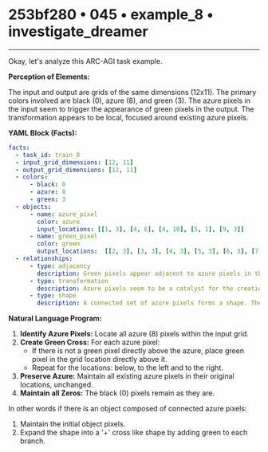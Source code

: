 # 253bf280 • 045 • example_8 • investigate_dreamer

---
Okay, let's analyze this ARC-AGI task example.

**Perception of Elements:**

The input and output are grids of the same dimensions (12x11). The primary colors involved are black (0), azure (8), and green (3). The azure pixels in the input seem to trigger the appearance of green pixels in the output. The transformation appears to be local, focused around existing azure pixels.

**YAML Block (Facts):**



```yaml
facts:
  - task_id: train_8
  - input_grid_dimensions: [12, 11]
  - output_grid_dimensions: [12, 11]
  - colors:
      - black: 0
      - azure: 8
      - green: 3
  - objects:
      - name: azure_pixel
        color: azure
        input_locations: [[1, 3], [4, 6], [4, 10], [5, 1], [9, 3]]
      - name: green_pixel
        color: green
        output_locations:  [[2, 3], [3, 3], [4, 3], [5, 3], [6, 3], [7, 3], [8, 3], [4,7], [4,8], [4,9]]
  - relationships:
      - type: adjacency
        description: Green pixels appear adjacent to azure pixels in the output.
      - type: transformation
        description: Azure pixels seem to be a catalyst for the creation of Green Pixels.
      - type: shape
        description: A connected set of azure pixels forms a shape. The addition of the green pixels expands the object into a '+' cross like shape.
```



**Natural Language Program:**

1.  **Identify Azure Pixels:** Locate all azure (8) pixels within the input grid.
2.  **Create Green Cross:** For each azure pixel:
    *   If there is not a green pixel directly above the azure, place green pixel in the grid location directly above it.
    *   Repeat for the locations: below, to the left and to the right.
3.  **Preserve Azure:** Maintain all existing azure pixels in their original locations, unchanged.
4. **Maintain all Zeros:** The black (0) pixels remain as they are.

In other words if there is an object composed of connected azure pixels:

1.  Maintain the initial object pixels.
2.  Expand the shape into a '+' cross like shape by adding green to each branch.


